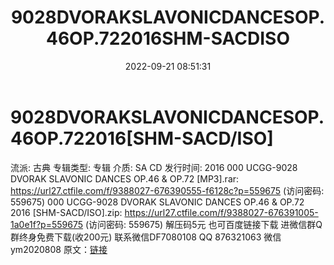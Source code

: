 ﻿---
title: 9028DVORAKSLAVONICDANCESOP.46OP.722016SHM-SACDISO
date: 2022-09-21 08:51:31
categories: 古典音乐、新世纪、纯音雅乐
tags: 纯音雅乐
---
# 9028DVORAKSLAVONICDANCESOP.46OP.722016[SHM-SACD/ISO]

流派: 古典
专辑类型: 专辑
介质: SA CD
发行时间: 2016
000 UCGG-9028 DVORAK SLAVONIC DANCES OP.46 & OP.72
[MP3].rar: https://url27.ctfile.com/f/9388027-676390555-f6128c?p=559675
(访问密码: 559675)
000 UCGG-9028 DVORAK SLAVONIC DANCES OP.46 & OP.72 2016
[SHM-SACD/ISO].zip: https://url27.ctfile.com/f/9388027-676391005-1a0e1f?p=559675
(访问密码: 559675)
解压码5元
也可百度链接下载
进微信群Q群终身免费下载(收200元)
联系微信DF7080108 QQ 876321063
微信ym2020808
原文：[链接](https://blog.sina.com.cn/s/blog_1647c7e7601030zj0.html)
